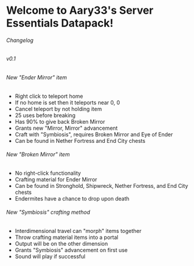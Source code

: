 # Welcome to Aary33's Server Essentials Datapack!

###### Changelog
###### v0.1
###### New "Ender Mirror" item
- Right click to teleport home
- If no home is set then it teleports near 0, 0
- Cancel teleport by not holding item
- 25 uses before breaking
- Has 90% to give back Broken Mirror
- Grants new "Mirror, Mirror" advancement
- Craft with "Symbiosis", requires Broken Mirror and Eye of Ender
- Can be found in Nether Fortress and End City chests
  
###### New "Broken Mirror" item
- No right-click functionality
- Crafting material for Ender Mirror
- Can be found in Stronghold, Shipwreck, Nether Fortress, and End City chests
- Endermites have a chance to drop upon death
    
###### New "Symbiosis" crafting method
- Interdimensional travel can "morph" items together
- Throw crafting material items into a portal
- Output will be on the other dimension
- Grants "Symbiosis" advancement on first use
- Sound will play if successful
